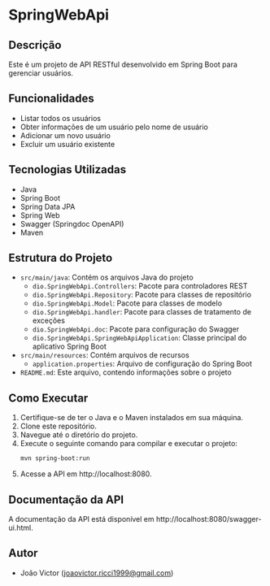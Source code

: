 # SpringWebApi

## Descrição
Este é um projeto de API RESTful desenvolvido em Spring Boot para gerenciar usuários.

## Funcionalidades
- Listar todos os usuários
- Obter informações de um usuário pelo nome de usuário
- Adicionar um novo usuário
- Excluir um usuário existente

## Tecnologias Utilizadas
- Java
- Spring Boot
- Spring Data JPA
- Spring Web
- Swagger (Springdoc OpenAPI)
- Maven

## Estrutura do Projeto
- `src/main/java`: Contém os arquivos Java do projeto
    - `dio.SpringWebApi.Controllers`: Pacote para controladores REST
    - `dio.SpringWebApi.Repository`: Pacote para classes de repositório
    - `dio.SpringWebApi.Model`: Pacote para classes de modelo
    - `dio.SpringWebApi.handler`: Pacote para classes de tratamento de exceções
    - `dio.SpringWebApi.doc`: Pacote para configuração do Swagger
    - `dio.SpringWebApi.SpringWebApiApplication`: Classe principal do aplicativo Spring Boot
- `src/main/resources`: Contém arquivos de recursos
    - `application.properties`: Arquivo de configuração do Spring Boot
- `README.md`: Este arquivo, contendo informações sobre o projeto

## Como Executar
1. Certifique-se de ter o Java e o Maven instalados em sua máquina.
2. Clone este repositório.
3. Navegue até o diretório do projeto.
4. Execute o seguinte comando para compilar e executar o projeto:
    ```bash
    mvn spring-boot:run
    ```
5. Acesse a API em http://localhost:8080.

## Documentação da API
A documentação da API está disponível em http://localhost:8080/swagger-ui.html.

## Autor
- João Victor (joaovictor.ricci1999@gmail.com)



